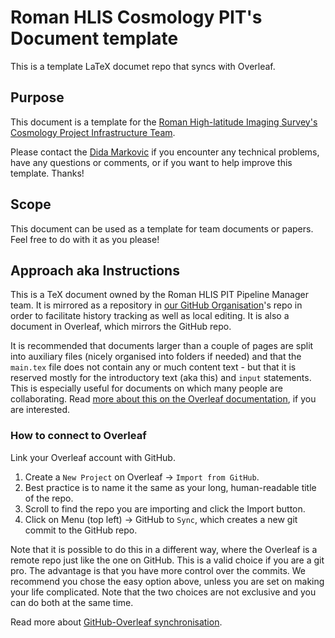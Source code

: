 # Roman HLIS Cosmology PIT's Document template

This is a template LaTeX documet repo that syncs with Overleaf.

## Purpose

This document is a template for the [Roman High-latitude Imaging Survey's Cosmology Project Infrastructure Team](https://roman-hlis-cosmology.caltech.edu). 

Please contact the [Dida Markovic](https://app.slack.com/client/T0LFK1FRC/DPXEZHAAJ) if you encounter any technical problems, have any questions or comments, or if you want to help improve this template. Thanks!

## Scope

This document can be used as a template for team documents or papers. Feel free to do with it as you please! 

## Approach aka Instructions

This is a TeX document owned by the Roman HLIS PIT Pipeline Manager team. It is mirrored as a repository in [our GitHub Organisation](https://github.com/Roman-HLIS-Cosmology-PIT)'s repo in order to facilitate history tracking as well as local editing. It is also a document in Overleaf, which mirrors the GitHub repo.

It is recommended that documents larger than a couple of pages are split into auxiliary files (nicely organised into folders if needed) and that the `main.tex` file does not contain any or much content text - but that it is reserved mostly for the introductory text (aka this) and `input` statements. This is especially useful for documents on which many people are collaborating. Read [more about this on the Overleaf documentation](https://www.overleaf.com/learn/latex/Management_in_a_large_project), if you are interested.

### How to connect to Overleaf

Link your Overleaf account with GitHub.

1. Create a `New Project` on Overleaf -> `Import from GitHub`.
2. Best practice is to name it the same as your long, human-readable title of the repo.
3. Scroll to find the repo you are importing and click the Import button.
4. Click on Menu (top left) -> GitHub to `Sync`, which creates a new git commit to the GitHub repo.

Note that it is possible to do this in a different way, where the Overleaf is a remote repo just like the one on GitHub. This is a valid choice if you are a git pro. The advantage is that you have more control over the commits. We recommend you chose the easy option above, unless you are set on making your life complicated. Note that the two choices are not exclusive and you can do both at the same time.

Read more about [GitHub-Overleaf synchronisation](https://www.overleaf.com/learn/how-to/GitHub_Synchronization).

